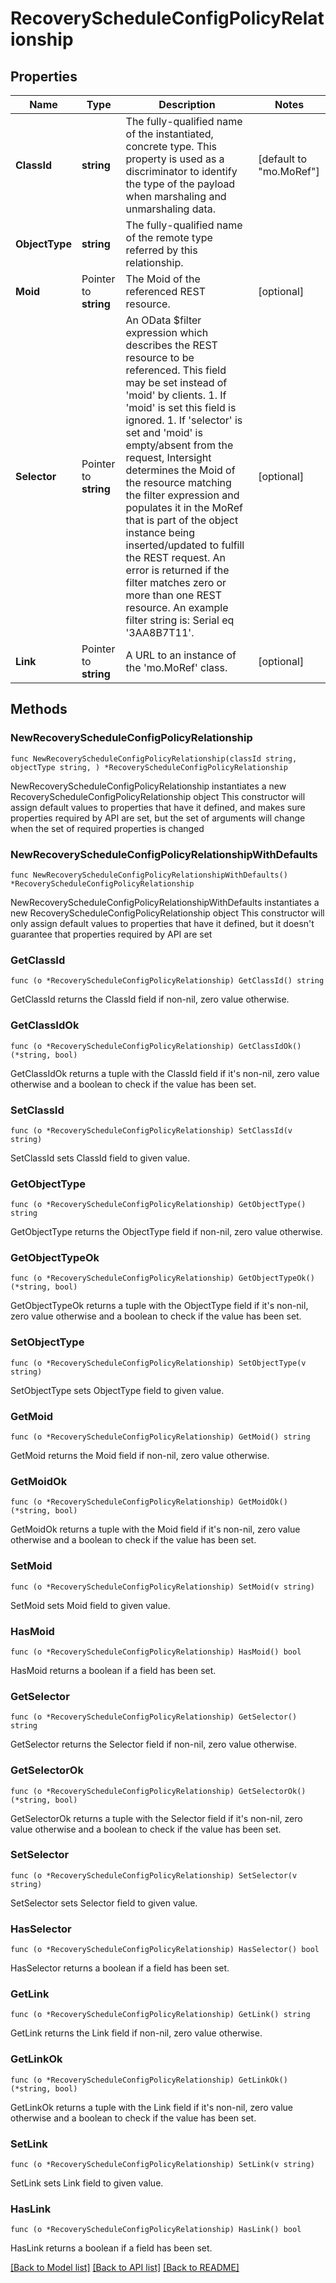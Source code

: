 # RecoveryScheduleConfigPolicyRelationship

## Properties

Name | Type | Description | Notes
------------ | ------------- | ------------- | -------------
**ClassId** | **string** | The fully-qualified name of the instantiated, concrete type. This property is used as a discriminator to identify the type of the payload when marshaling and unmarshaling data. | [default to "mo.MoRef"]
**ObjectType** | **string** | The fully-qualified name of the remote type referred by this relationship. | 
**Moid** | Pointer to **string** | The Moid of the referenced REST resource. | [optional] 
**Selector** | Pointer to **string** | An OData $filter expression which describes the REST resource to be referenced. This field may be set instead of &#39;moid&#39; by clients. 1. If &#39;moid&#39; is set this field is ignored. 1. If &#39;selector&#39; is set and &#39;moid&#39; is empty/absent from the request, Intersight determines the Moid of the resource matching the filter expression and populates it in the MoRef that is part of the object instance being inserted/updated to fulfill the REST request. An error is returned if the filter matches zero or more than one REST resource. An example filter string is: Serial eq &#39;3AA8B7T11&#39;. | [optional] 
**Link** | Pointer to **string** | A URL to an instance of the &#39;mo.MoRef&#39; class. | [optional] 

## Methods

### NewRecoveryScheduleConfigPolicyRelationship

`func NewRecoveryScheduleConfigPolicyRelationship(classId string, objectType string, ) *RecoveryScheduleConfigPolicyRelationship`

NewRecoveryScheduleConfigPolicyRelationship instantiates a new RecoveryScheduleConfigPolicyRelationship object
This constructor will assign default values to properties that have it defined,
and makes sure properties required by API are set, but the set of arguments
will change when the set of required properties is changed

### NewRecoveryScheduleConfigPolicyRelationshipWithDefaults

`func NewRecoveryScheduleConfigPolicyRelationshipWithDefaults() *RecoveryScheduleConfigPolicyRelationship`

NewRecoveryScheduleConfigPolicyRelationshipWithDefaults instantiates a new RecoveryScheduleConfigPolicyRelationship object
This constructor will only assign default values to properties that have it defined,
but it doesn't guarantee that properties required by API are set

### GetClassId

`func (o *RecoveryScheduleConfigPolicyRelationship) GetClassId() string`

GetClassId returns the ClassId field if non-nil, zero value otherwise.

### GetClassIdOk

`func (o *RecoveryScheduleConfigPolicyRelationship) GetClassIdOk() (*string, bool)`

GetClassIdOk returns a tuple with the ClassId field if it's non-nil, zero value otherwise
and a boolean to check if the value has been set.

### SetClassId

`func (o *RecoveryScheduleConfigPolicyRelationship) SetClassId(v string)`

SetClassId sets ClassId field to given value.


### GetObjectType

`func (o *RecoveryScheduleConfigPolicyRelationship) GetObjectType() string`

GetObjectType returns the ObjectType field if non-nil, zero value otherwise.

### GetObjectTypeOk

`func (o *RecoveryScheduleConfigPolicyRelationship) GetObjectTypeOk() (*string, bool)`

GetObjectTypeOk returns a tuple with the ObjectType field if it's non-nil, zero value otherwise
and a boolean to check if the value has been set.

### SetObjectType

`func (o *RecoveryScheduleConfigPolicyRelationship) SetObjectType(v string)`

SetObjectType sets ObjectType field to given value.


### GetMoid

`func (o *RecoveryScheduleConfigPolicyRelationship) GetMoid() string`

GetMoid returns the Moid field if non-nil, zero value otherwise.

### GetMoidOk

`func (o *RecoveryScheduleConfigPolicyRelationship) GetMoidOk() (*string, bool)`

GetMoidOk returns a tuple with the Moid field if it's non-nil, zero value otherwise
and a boolean to check if the value has been set.

### SetMoid

`func (o *RecoveryScheduleConfigPolicyRelationship) SetMoid(v string)`

SetMoid sets Moid field to given value.

### HasMoid

`func (o *RecoveryScheduleConfigPolicyRelationship) HasMoid() bool`

HasMoid returns a boolean if a field has been set.

### GetSelector

`func (o *RecoveryScheduleConfigPolicyRelationship) GetSelector() string`

GetSelector returns the Selector field if non-nil, zero value otherwise.

### GetSelectorOk

`func (o *RecoveryScheduleConfigPolicyRelationship) GetSelectorOk() (*string, bool)`

GetSelectorOk returns a tuple with the Selector field if it's non-nil, zero value otherwise
and a boolean to check if the value has been set.

### SetSelector

`func (o *RecoveryScheduleConfigPolicyRelationship) SetSelector(v string)`

SetSelector sets Selector field to given value.

### HasSelector

`func (o *RecoveryScheduleConfigPolicyRelationship) HasSelector() bool`

HasSelector returns a boolean if a field has been set.

### GetLink

`func (o *RecoveryScheduleConfigPolicyRelationship) GetLink() string`

GetLink returns the Link field if non-nil, zero value otherwise.

### GetLinkOk

`func (o *RecoveryScheduleConfigPolicyRelationship) GetLinkOk() (*string, bool)`

GetLinkOk returns a tuple with the Link field if it's non-nil, zero value otherwise
and a boolean to check if the value has been set.

### SetLink

`func (o *RecoveryScheduleConfigPolicyRelationship) SetLink(v string)`

SetLink sets Link field to given value.

### HasLink

`func (o *RecoveryScheduleConfigPolicyRelationship) HasLink() bool`

HasLink returns a boolean if a field has been set.


[[Back to Model list]](../README.md#documentation-for-models) [[Back to API list]](../README.md#documentation-for-api-endpoints) [[Back to README]](../README.md)


